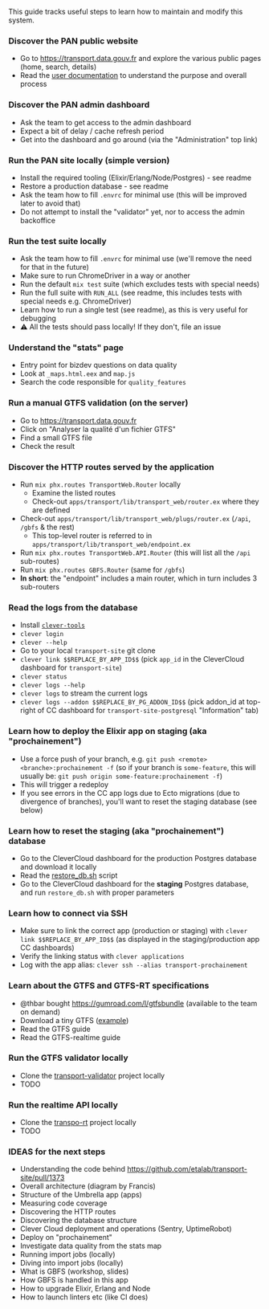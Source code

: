 This guide tracks useful steps to learn how to maintain and modify this system.

### Discover the PAN public website

* Go to https://transport.data.gouv.fr and explore the various public pages (home, search, details)
* Read the [user documentation](https://doc.transport.data.gouv.fr) to understand the purpose and overall process

### Discover the PAN admin dashboard

* Ask the team to get access to the admin dashboard
* Expect a bit of delay / cache refresh period
* Get into the dashboard and go around (via the "Administration" top link)

### Run the PAN site locally (simple version)

* Install the required tooling (Elixir/Erlang/Node/Postgres) - see readme
* Restore a production database - see readme
* Ask the team how to fill `.envrc` for minimal use (this will be improved later to avoid that)
* Do not attempt to install the "validator" yet, nor to access the admin backoffice

### Run the test suite locally

* Ask the team how to fill `.envrc` for minimal use (we'll remove the need for that in the future)
* Make sure to run ChromeDriver in a way or another
* Run the default `mix test` suite (which excludes tests with special needs)
* Run the full suite with `RUN_ALL` (see readme, this includes tests with special needs e.g. ChromeDriver)
* Learn how to run a single test (see readme), as this is very useful for debugging
* :warning: All the tests should pass locally! If they don't, file an issue

### Understand the "stats" page

* Entry point for bizdev questions on data quality
* Look at `_maps.html.eex` and `map.js`
* Search the code responsible for `quality_features`

### Run a manual GTFS validation (on the server)

* Go to https://transport.data.gouv.fr
* Click on "Analyser la qualité d'un fichier GTFS"
* Find a small GTFS file
* Check the result

### Discover the HTTP routes served by the application

* Run `mix phx.routes TransportWeb.Router` locally
  * Examine the listed routes
  * Check-out `apps/transport/lib/transport_web/router.ex` where they are defined
* Check-out `apps/transport/lib/transport_web/plugs/router.ex` (`/api`, `/gbfs` & the rest)
  * This top-level router is referred to in `apps/transport/lib/transport_web/endpoint.ex`
* Run `mix phx.routes TransportWeb.API.Router` (this will list all the `/api` sub-routes)
* Run `mix phx.routes GBFS.Router` (same for `/gbfs`)
* **In short**: the "endpoint" includes a main router, which in turn includes 3 sub-routers

### Read the logs from the database

* Install [`clever-tools`](https://github.com/CleverCloud/clever-tools)
* `clever login`
* `clever --help`
* Go to your local `transport-site` git clone
* `clever link $$REPLACE_BY_APP_ID$$` (pick `app_id` in the CleverCloud dashboard for `transport-site`)
* `clever status`
* `clever logs --help`
* `clever logs` to stream the current logs
* `clever logs --addon $$REPLACE_BY_PG_ADDON_ID$$` (pick addon_id at top-right of CC dashboard for `transport-site-postgresql` "Information" tab)

### Learn how to deploy the Elixir app on staging (aka "prochainement")

* Use a force push of your branch, e.g. `git push <remote> <branche>:prochainement -f` (so if your branch is `some-feature`, this will usually be: `git push origin some-feature:prochainement -f`)
* This will trigger a redeploy
* If you see errors in the CC app logs due to Ecto migrations (due to divergence of branches), you'll want to reset the staging database (see below)

### Learn how to reset the staging (aka "prochainement") database

* Go to the CleverCloud dashboard for the production Postgres database and download it locally
* Read the [restore_db.sh](https://github.com/etalab/transport-site/blob/master/restore_db.sh) script
* Go to the CleverCloud dashboard for the **staging** Postgres database, and run `restore_db.sh` with proper parameters

### Learn how to connect via SSH

* Make sure to link the correct app (production or staging) with `clever link $$REPLACE_BY_APP_ID$$` (as displayed in the staging/production app CC dashboards)
* Verify the linking status with `clever applications`
* Log with the app alias: `clever ssh --alias transport-prochainement`

### Learn about the GTFS and GTFS-RT specifications

* @thbar bought https://gumroad.com/l/gtfsbundle (available to the team on demand)
* Download a tiny GTFS ([example](https://transport.data.gouv.fr/datasets/horaires-theoriques-et-temps-reel-des-navettes-de-la-station-de-tignes-gtfs-gtfs-rt/))
* Read the GTFS guide
* Read the GTFS-realtime guide

### Run the GTFS validator locally

* Clone the [transport-validator](https://github.com/etalab/transport-validator) project locally
* TODO

### Run the realtime API locally

* Clone the [transpo-rt](https://github.com/etalab/transpo-rt) project locally
* TODO

### IDEAS for the next steps

* Understanding the code behind https://github.com/etalab/transport-site/pull/1373
* Overall architecture (diagram by Francis)
* Structure of the Umbrella app (apps)
* Measuring code coverage
* Discovering the HTTP routes
* Discovering the database structure
* Clever Cloud deployment and operations (Sentry, UptimeRobot)
* Deploy on "prochainement"
* Investigate data quality from the stats map
* Running import jobs (locally)
* Diving into import jobs (locally)
* What is GBFS (workshop, slides)
* How GBFS is handled in this app
* How to upgrade Elixir, Erlang and Node
* How to launch linters etc (like CI does)
